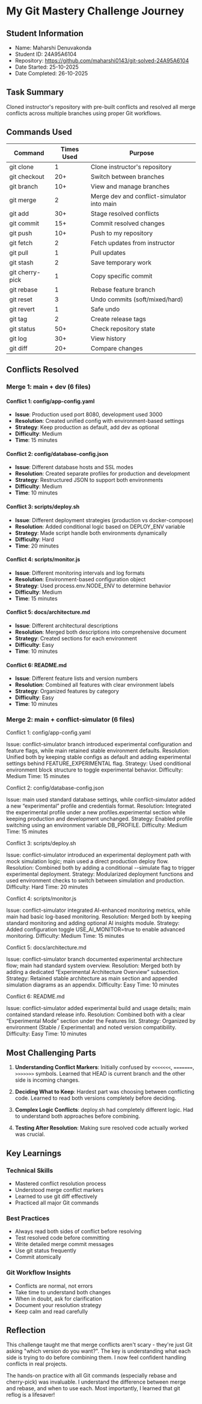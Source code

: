 # My Git Mastery Challenge Journey

## Student Information
- Name: Maharshi Denuvakonda
- Student ID: 24A95A6104    
- Repository: https://github.com/maharshi0143/git-solved-24A95A6104
- Date Started: 25-10-2025
- Date Completed: 26-10-2025

## Task Summary
Cloned instructor's repository with pre-built conflicts and resolved all 
merge conflicts across multiple branches using proper Git workflows.

## Commands Used

| Command | Times Used | Purpose |
|---------|------------|----------|
| git clone | 1 | Clone instructor's repository |
| git checkout | 20+ | Switch between branches |
| git branch | 10+ | View and manage branches |
| git merge | 2 | Merge dev and conflict-simulator into main |
| git add | 30+ | Stage resolved conflicts |
| git commit | 15+ | Commit resolved changes |
| git push | 10+ | Push to my repository |
| git fetch | 2 | Fetch updates from instructor |
| git pull | 1 | Pull updates |
| git stash | 2 | Save temporary work |
| git cherry-pick | 1 | Copy specific commit |
| git rebase | 1 | Rebase feature branch |
| git reset | 3 | Undo commits (soft/mixed/hard) |
| git revert | 1 | Safe undo |
| git tag | 2 | Create release tags |
| git status | 50+ | Check repository state |
| git log | 30+ | View history |
| git diff | 20+ | Compare changes |

## Conflicts Resolved

### Merge 1: main + dev (6 files)

#### Conflict 1: config/app-config.yaml
- **Issue**: Production used port 8080, development used 3000
- **Resolution**: Created unified config with environment-based settings
- **Strategy**: Keep production as default, add dev as optional
- **Difficulty**: Medium
- **Time**: 15 minutes

#### Conflict 2: config/database-config.json
- **Issue**: Different database hosts and SSL modes
- **Resolution**: Created separate profiles for production and development
- **Strategy**: Restructured JSON to support both environments
- **Difficulty**: Medium
- **Time**: 10 minutes

#### Conflict 3: scripts/deploy.sh
- **Issue**: Different deployment strategies (production vs docker-compose)
- **Resolution**: Added conditional logic based on DEPLOY_ENV variable
- **Strategy**: Made script handle both environments dynamically
- **Difficulty**: Hard
- **Time**: 20 minutes

#### Conflict 4: scripts/monitor.js
- **Issue**: Different monitoring intervals and log formats
- **Resolution**: Environment-based configuration object
- **Strategy**: Used process.env.NODE_ENV to determine behavior
- **Difficulty**: Medium
- **Time**: 15 minutes

#### Conflict 5: docs/architecture.md
- **Issue**: Different architectural descriptions
- **Resolution**: Merged both descriptions into comprehensive document
- **Strategy**: Created sections for each environment
- **Difficulty**: Easy
- **Time**: 10 minutes

#### Conflict 6: README.md
- **Issue**: Different feature lists and version numbers
- **Resolution**: Combined all features with clear environment labels
- **Strategy**: Organized features by category
- **Difficulty**: Easy
- **Time**: 10 minutes

### Merge 2: main + conflict-simulator (6 files)

Conflict 1: config/app-config.yaml

Issue: conflict-simulator branch introduced experimental configuration and feature flags, while main retained stable environment defaults.
Resolution: Unified both by keeping stable configs as default and adding experimental settings behind FEATURE_EXPERIMENTAL flag.
Strategy: Used conditional environment block structure to toggle experimental behavior.
Difficulty: Medium
Time: 15 minutes

Conflict 2: config/database-config.json

Issue: main used standard database settings, while conflict-simulator added a new “experimental” profile and credentials format.
Resolution: Integrated the experimental profile under a new profiles.experimental section while keeping production and development unchanged.
Strategy: Enabled profile switching using an environment variable DB_PROFILE.
Difficulty: Medium
Time: 15 minutes

Conflict 3: scripts/deploy.sh

Issue: conflict-simulator introduced an experimental deployment path with mock simulation logic; main used a direct production deploy flow.
Resolution: Combined both by adding a conditional --simulate flag to trigger experimental deployment.
Strategy: Modularized deployment functions and used environment checks to switch between simulation and production.
Difficulty: Hard
Time: 20 minutes

Conflict 4: scripts/monitor.js

Issue: conflict-simulator integrated AI-enhanced monitoring metrics, while main had basic log-based monitoring.
Resolution: Merged both by keeping standard monitoring and adding optional AI insights module.
Strategy: Added configuration toggle USE_AI_MONITOR=true to enable advanced monitoring.
Difficulty: Medium
Time: 15 minutes

Conflict 5: docs/architecture.md

Issue: conflict-simulator branch documented experimental architecture flow; main had standard system overview.
Resolution: Merged both by adding a dedicated “Experimental Architecture Overview” subsection.
Strategy: Retained stable architecture as main section and appended simulation diagrams as an appendix.
Difficulty: Easy
Time: 10 minutes

Conflict 6: README.md

Issue: conflict-simulator added experimental build and usage details; main contained standard release info.
Resolution: Combined both with a clear “Experimental Mode” section under the Features list.
Strategy: Organized by environment (Stable / Experimental) and noted version compatibility.
Difficulty: Easy
Time: 10 minutes

## Most Challenging Parts

1. **Understanding Conflict Markers**: Initially confused by `<<<<<<<`, `=======`, `>>>>>>>` symbols. Learned that HEAD is current branch and the other side is incoming changes.

2. **Deciding What to Keep**: Hardest part was choosing between conflicting code. Learned to read both versions completely before deciding.

3. **Complex Logic Conflicts**: deploy.sh had completely different logic. Had to understand both approaches before combining.

4. **Testing After Resolution**: Making sure resolved code actually worked was crucial.

## Key Learnings

### Technical Skills
- Mastered conflict resolution process
- Understood merge conflict markers
- Learned to use git diff effectively
- Practiced all major Git commands

### Best Practices
- Always read both sides of conflict before resolving
- Test resolved code before committing
- Write detailed merge commit messages
- Use git status frequently
- Commit atomically

### Git Workflow Insights
- Conflicts are normal, not errors
- Take time to understand both changes
- When in doubt, ask for clarification
- Document your resolution strategy
- Keep calm and read carefully

## Reflection
This challenge taught me that merge conflicts aren't scary - they're 
just Git asking "which version do you want?". The key is understanding 
what each side is trying to do before combining them. I now feel 
confident handling conflicts in real projects.

The hands-on practice with all Git commands (especially rebase and 
cherry-pick) was invaluable. I understand the difference between merge 
and rebase, and when to use each. Most importantly, I learned that 
git reflog is a lifesaver!
